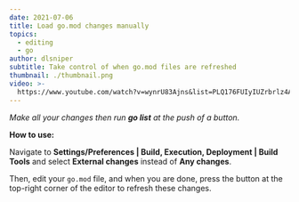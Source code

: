 ```yaml
---
date: 2021-07-06
title: Load go.mod changes manually
topics:
  - editing
  - go
author: dlsniper
subtitle: Take control of when go.mod files are refreshed
thumbnail: ./thumbnail.png
video: >-
  https://www.youtube.com/watch?v=wynrU83Ajns&list=PLQ176FUIyIUZrbrlz4AY1V8VzBJKZyVlW&index=52
---
```


_Make all your changes then run **go list** at the push of a button._

**How to use:**

Navigate to **Settings/Preferences | Build, Execution, Deployment | Build Tools** and select **External changes** instead of **Any changes**.

Then, edit your `go.mod` file, and when you are done, press the button at the top-right corner of the editor to refresh these changes.

